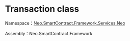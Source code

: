 # Transaction class

Namespace：[Neo.SmartContract.Framework.Services.Neo](../neo.md)

Assembly：Neo.SmartContract.Framework

